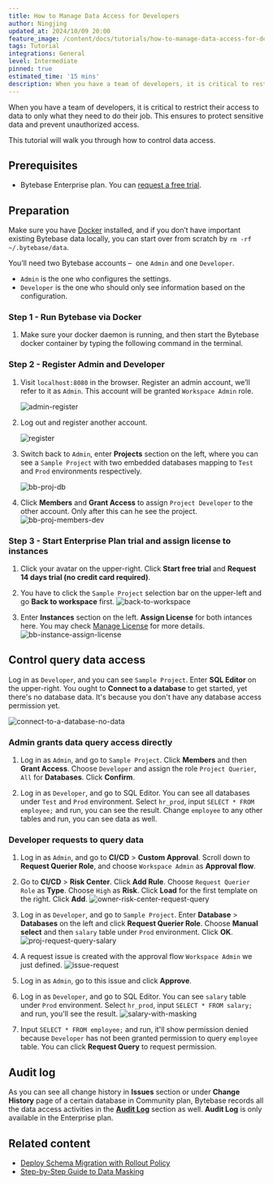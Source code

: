 ```yaml
---
title: How to Manage Data Access for Developers
author: Ningjing
updated_at: 2024/10/09 20:00
feature_image: /content/docs/tutorials/how-to-manage-data-access-for-developers/feature.webp
tags: Tutorial
integrations: General
level: Intermediate
pinned: true
estimated_time: '15 mins'
description: When you have a team of developers, it is critical to restrict their access to data to only what they need to do their job. This ensures to protect sensitive data and prevent unauthorized access.
---
```


When you have a team of developers, it is critical to restrict their access to data to only what they need to do their job. This ensures to protect sensitive data and prevent unauthorized access.

This tutorial will walk you through how to control data access.

## Prerequisites

- Bytebase Enterprise plan. You can [request a free trial](/contact-us).

## Preparation

Make sure you have [Docker](https://www.docker.com/) installed, and if you don’t have important existing Bytebase data locally, you can start over from scratch by `rm -rf ~/.bytebase/data`.

You’ll need two Bytebase accounts –  one `Admin` and one `Developer`.

- `Admin` is the one who configures the settings.
- `Developer` is the one who should only see information based on the configuration.

### Step 1 - Run Bytebase via Docker

1. Make sure your docker daemon is running, and then start the Bytebase docker container by typing the following command in the terminal.

   <IncludeBlock url="/docs/get-started/install/terminal-docker-run-volume"></IncludeBlock>

### Step 2 - Register Admin and Developer

1. Visit `localhost:8080` in the browser. Register an admin account, we’ll refer to it as `Admin`. This account will be granted `Workspace Admin` role.

   ![admin-register](/content/docs/tutorials/how-to-manage-data-access-for-developers/bb-admin-register.webp)

1. Log out and register another account.

   ![register](/content/docs/tutorials/how-to-manage-data-access-for-developers/bb-normal-register.webp)

1. Switch back to `Admin`, enter **Projects** section on the left, where you can see a `Sample Project` with two embedded databases mapping to `Test` and `Prod` environments respectively.

   ![bb-proj-db](/content/docs/tutorials/how-to-manage-data-access-for-developers/bb-proj-db.webp)

1. Click **Members** and **Grant Access** to assign `Project Developer` to the other account. Only after this can he see the project.
   ![bb-proj-members-dev](/content/docs/tutorials/how-to-manage-data-access-for-developers/bb-proj-members-dev.webp)

### Step 3 - Start Enterprise Plan trial and assign license to instances

1. Click your avatar on the upper-right. Click **Start free trial** and **Request 14 days trial (no credit card required)**.

2. You have to click the `Sample Project` selection bar on the upper-left and go **Back to workspace** first.
   ![back-to-workspace](/content/docs/tutorials/how-to-manage-data-access-for-developers/back-to-workspace.webp)

3. Enter **Instances** section on the left. **Assign License** for both intances here. You may check [Manage License](/docs/administration/license/) for more details.
   ![bb-instance-assign-license](/content/docs/tutorials/how-to-manage-data-access-for-developers/bb-instance-assign-license.webp)

## Control query data access

Log in as `Developer`, and you can see `Sample Project`. Enter **SQL Editor** on the upper-right. You ought to **Connect to a database** to get started, yet there's no database data. It's because you don't have any database access permission yet.

![connect-to-a-database-no-data](/content/docs/tutorials/how-to-manage-data-access-for-developers/connect-to-a-database-no-data.webp)

### Admin grants data query access directly

1. Log in as `Admin`, and go to `Sample Project`. Click **Members** and then **Grant Access**. Choose `Developer` and assign the role `Project Querier`, `All` for **Databases**. Click **Confirm**.

1. Log in as `Developer`, and go to SQL Editor. You can see all databases under `Test` and `Prod` environment. Select `hr_prod`, input `SELECT * FROM employee;` and run, you can see the result. Change `employee` to any other tables and run, you can see data as well.

### Developer requests to query data

1. Log in as `Admin`, and go to **CI/CD** > **Custom Approval**. Scroll down to **Request Querier Role**, and choose `Workspace Admin` as **Approval flow**.

1. Go to **CI/CD** > **Risk Center**. Click **Add Rule**. Choose `Request Querier Role` as **Type**. Choose `High` as **Risk**. Click **Load** for the first template on the right. Click **Add**.
   ![owner-risk-center-request-query](/content/docs/tutorials/how-to-manage-data-access-for-developers/owner-risk-center-request-query.webp)

1. Log in as `Developer`, and go to `Sample Project`. Enter **Database** > **Databases** on the left and click **Request Querier Role**. Choose **Manual select** and then `salary` table under `Prod` environment. Click **OK**.
   ![proj-request-query-salary](/content/docs/tutorials/how-to-manage-data-access-for-developers/proj-request-query-salary.webp)

1. A request issue is created with the approval flow `Workspace Admin` we just defined.
   ![issue-request](/content/docs/tutorials/how-to-manage-data-access-for-developers/issue-request.webp)

1. Log in as `Admin`, go to this issue and click **Approve**.

1. Log in as `Developer`, and go to SQL Editor. You can see `salary` table under `Prod` environment. Select `hr_prod`, input `SELECT * FROM salary;` and run, you'll see the result.
   ![salary-with-masking](/content/docs/tutorials/how-to-manage-data-access-for-developers/salary-with-masking.webp)

1. Input `SELECT * FROM employee;` and run, it'll show permission denied because `Developer` has not been granted permission to query `employee` table. You can click **Request Query** to request permission.

## Audit log

As you can see all change history in **Issues** section or under **Change History** page of a certain database in Community plan, Bytebase records all the data access activities in the **[Audit Log](/docs/security/audit-log/)** section as well. **Audit Log** is only available in the Enterprise plan.

## Related content

- [Deploy Schema Migration with Rollout Policy](/docs/tutorials/deploy-schema-migration/)
- [Step-by-Step Guide to Data Masking](/docs/tutorials/data-masking/)
